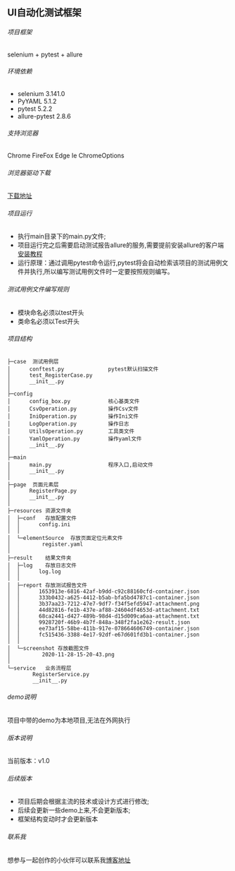 ## UI自动化测试框架
###### 项目框架
selenium + pytest + allure
###### 环境依赖
   - selenium              3.141.0 
   - PyYAML                5.1.2
   - pytest                5.2.2
   - allure-pytest         2.8.6
###### 支持浏览器
Chrome  FireFox  Edge  Ie  ChromeOptions
###### 浏览器驱动下载
[下载地址](https://www.cnblogs.com/XhyTechnologyShare/p/13830293.html)
###### 项目运行
- 执行main目录下的main.py文件;
- 项目运行完之后需要启动测试报告allure的服务,需要提前安装allure的客户端[安装教程](https://www.cnblogs.com/XhyTechnologyShare/p/12268119.html)
- 运行原理：通过调用pytest命令运行,pytest将会自动检索该项目的测试用例文件并执行,所以编写测试用例文件时一定要按照规则编写。
###### 测试用例文件编写规则
- 模块命名必须以test开头
- 类命名必须以Test开头 
###### 项目结构
````
├─case  测试用例层
│      conftest.py              pytest默认扫描文件        
│      test_RegisterCase.py     
│      __init__.py
│      
├─config
│      config_box.py            核心基类文件
│      CsvOperation.py          操作Csv文件
│      IniOperation.py          操作Ini文件
│      LogOperation.py          操作日志
│      UtilsOperation.py        工具类文件
│      YamlOperation.py         操作yaml文件
│      __init__.py
│      
├─main
│      main.py                  程序入口,启动文件
│      __init__.py
│      
├─page  页面元素层
│      RegisterPage.py          
│      __init__.py
│      
├─resources 资源文件夹
│  ├─conf   存放配置文件
│  │      config.ini
│  │      
│  └─elementSource  存放页面定位元素文件
│          register.yaml
│          
├─result    结果文件夹
│  ├─log    存放日志文件
│  │      log.log
│  │      
│  ├─report 存放测试报告文件
│  │      1653913e-6816-42af-b9dd-c92c88160cfd-container.json
│  │      333b0432-a625-4412-b5ab-bfa5bd4787c1-container.json
│  │      3b37aa23-7212-47e7-9df7-f34f5efd5947-attachment.png
│  │      44d82816-fe1b-437e-af88-24604df4653d-attachment.txt
│  │      68ca2441-d427-489b-98d4-d15d009ca6aa-attachment.txt
│  │      9928720f-46b9-4b7f-848a-348f2fa1e262-result.json
│  │      ee73af15-58be-411b-917e-078664606749-container.json
│  │      fc515436-3388-4e17-92df-e67d601fd3b1-container.json
│  │      
│  └─screenshot 存放截图文件
│          2020-11-28-15-20-43.png
│          
└─service   业务流程层
        RegisterService.py
        __init__.py  
`````
###### demo说明
项目中带的demo为本地项目,无法在外网执行
###### 版本说明
当前版本：v1.0
###### 后续版本
- 项目后期会根据主流的技术或设计方式进行修改;
- 后续会更新一些demo上来,不会更新版本;
- 框架结构变动时才会更新版本
###### 联系我
想参与一起创作的小伙伴可以联系我[博客地址](https://home.cnblogs.com/u/XhyTechnologyShare/)
